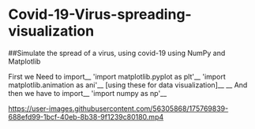 # Covid-19-Virus-spreading-visualization
##Simulate the spread of a virus, using covid-19 using NumPy and Matplotlib

First we Need to import__
'import matplotlib.pyplot as plt'__
'import matplotlib.animation as ani'__
[using these for data visualization]__
__
And then we have to import__
'import numpy as np'__

https://user-images.githubusercontent.com/56305868/175769839-688efd99-1bcf-40eb-8b38-9f1239c80180.mp4

